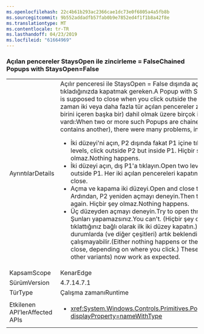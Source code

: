 ```yaml
---
ms.openlocfilehash: 22c4b61b293ac2366cae1dc73e0f6805a4a5fb8b
ms.sourcegitcommit: 9b552addadfb57fab0b9e7852ed4f1f1b8a42f8e
ms.translationtype: MT
ms.contentlocale: tr-TR
ms.lasthandoff: 04/23/2019
ms.locfileid: "61664969"
---
```

### <a name="chained-popups-with-staysopenfalse"></a><span data-ttu-id="20d1a-101">Açılan pencereler StaysOpen ile zincirleme = False</span><span class="sxs-lookup"><span data-stu-id="20d1a-101">Chained Popups with StaysOpen=False</span></span>

|   |   |
|---|---|
|<span data-ttu-id="20d1a-102">Ayrıntılar</span><span class="sxs-lookup"><span data-stu-id="20d1a-102">Details</span></span>|<span data-ttu-id="20d1a-103">Açılır penceresi ile StaysOpen = False dışında açılan tıkladığınızda kapatmak gereken.</span><span class="sxs-lookup"><span data-stu-id="20d1a-103">A Popup with StaysOpen=False is supposed to close when you click outside the Popup.</span></span> <span data-ttu-id="20d1a-104">Ne zaman iki veya daha fazla tür açılan pencereler zincirleme (yani birini içeren başka bir) dahil olmak üzere birçok ilgili sorunlar vardı:</span><span class="sxs-lookup"><span data-stu-id="20d1a-104">When two or more such Popups are chained (i.e. one contains another), there were many problems, including:</span></span><ul><li><span data-ttu-id="20d1a-105">İki düzeyi'ni açın, P2 dışında fakat P1 içine tıklayın.</span><span class="sxs-lookup"><span data-stu-id="20d1a-105">Open two levels, click outside P2 but inside P1.</span></span>  <span data-ttu-id="20d1a-106">Hiçbir şey olmaz.</span><span class="sxs-lookup"><span data-stu-id="20d1a-106">Nothing happens.</span></span></li><li><span data-ttu-id="20d1a-107">İki düzeyi açın, dış P1'a tıklayın.</span><span class="sxs-lookup"><span data-stu-id="20d1a-107">Open two levels, click outside P1.</span></span>  <span data-ttu-id="20d1a-108">Her iki açılan pencereleri kapatın.</span><span class="sxs-lookup"><span data-stu-id="20d1a-108">Both popups close.</span></span></li><li><span data-ttu-id="20d1a-109">Açma ve kapama iki düzeyi.</span><span class="sxs-lookup"><span data-stu-id="20d1a-109">Open and close two levels.</span></span>  <span data-ttu-id="20d1a-110">Ardından, P2 yeniden açmayı deneyin.</span><span class="sxs-lookup"><span data-stu-id="20d1a-110">Then try to open P2 again.</span></span>  <span data-ttu-id="20d1a-111">Hiçbir şey olmaz.</span><span class="sxs-lookup"><span data-stu-id="20d1a-111">Nothing happens.</span></span></li><li><span data-ttu-id="20d1a-112">Üç düzeyden açmayı deneyin.</span><span class="sxs-lookup"><span data-stu-id="20d1a-112">Try to open three levels.</span></span>  <span data-ttu-id="20d1a-113">Şunları yapamazsınız.</span><span class="sxs-lookup"><span data-stu-id="20d1a-113">You can't.</span></span>  <span data-ttu-id="20d1a-114">(Hiçbir şey olmaz veya tıklattığınız bağlı olarak ilk iki düzey kapatın.) Bu gibi durumlarda (ve diğer çeşitleri) artık beklendiği gibi çalışmayabilir.</span><span class="sxs-lookup"><span data-stu-id="20d1a-114">(Either nothing happens or the first two levels close, depending on where you click.) These cases (and other variants) now work as expected.</span></span></li></ul>|
|<span data-ttu-id="20d1a-115">Kapsam</span><span class="sxs-lookup"><span data-stu-id="20d1a-115">Scope</span></span>|<span data-ttu-id="20d1a-116">Kenar</span><span class="sxs-lookup"><span data-stu-id="20d1a-116">Edge</span></span>|
|<span data-ttu-id="20d1a-117">Sürüm</span><span class="sxs-lookup"><span data-stu-id="20d1a-117">Version</span></span>|<span data-ttu-id="20d1a-118">4.7.1</span><span class="sxs-lookup"><span data-stu-id="20d1a-118">4.7.1</span></span>|
|<span data-ttu-id="20d1a-119">Tür</span><span class="sxs-lookup"><span data-stu-id="20d1a-119">Type</span></span>|<span data-ttu-id="20d1a-120">Çalışma zamanı</span><span class="sxs-lookup"><span data-stu-id="20d1a-120">Runtime</span></span>|
|<span data-ttu-id="20d1a-121">Etkilenen API’ler</span><span class="sxs-lookup"><span data-stu-id="20d1a-121">Affected APIs</span></span>|<ul><li><xref:System.Windows.Controls.Primitives.Popup.StaysOpen?displayProperty=nameWithType></li></ul>|
